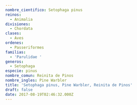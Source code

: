 ```yaml
---
nombre_cientifico: Setophaga pinus
reinos:
  - Animalia
divisiones:
  - Chordata
clases:
  - Aves
ordenes:
  - Passeriformes
familias:
  - 'Parulidae '
generos:
  - Setophaga
especie: pinus
nombre_comun: Reinita de Pinos
nombre_ingles: Pine Warbler
title: 'Setophaga pinus, Pine Warbler, Reinita de Pinos'
draft: false
date: 2017-08-19T02:46:32.000Z
---
```


